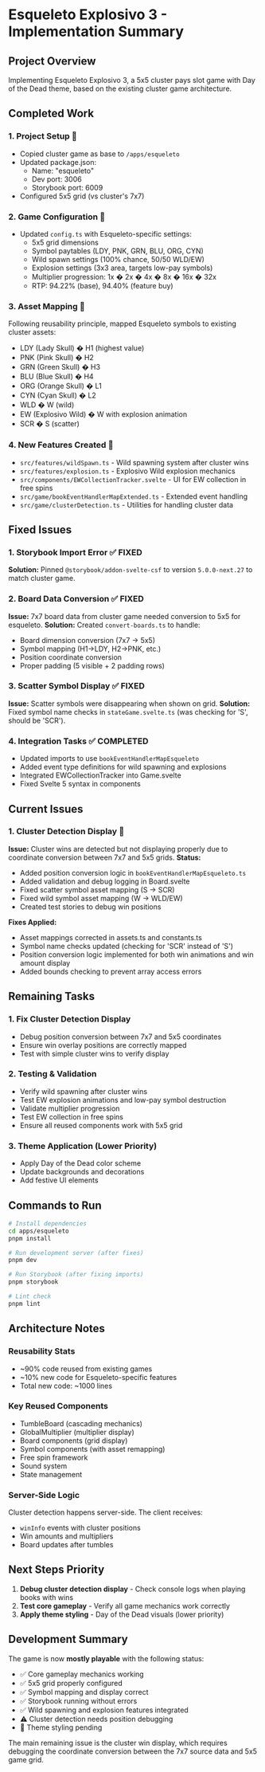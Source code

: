 # Esqueleto Explosivo 3 - Implementation Summary

## Project Overview
Implementing Esqueleto Explosivo 3, a 5x5 cluster pays slot game with Day of the Dead theme, based on the existing cluster game architecture.

## Completed Work

### 1. Project Setup 
- Copied cluster game as base to `/apps/esqueleto`
- Updated package.json:
  - Name: "esqueleto"
  - Dev port: 3006
  - Storybook port: 6009
- Configured 5x5 grid (vs cluster's 7x7)

### 2. Game Configuration 
- Updated `config.ts` with Esqueleto-specific settings:
  - 5x5 grid dimensions
  - Symbol paytables (LDY, PNK, GRN, BLU, ORG, CYN)
  - Wild spawn settings (100% chance, 50/50 WLD/EW)
  - Explosion settings (3x3 area, targets low-pay symbols)
  - Multiplier progression: 1x � 2x � 4x � 8x � 16x � 32x
  - RTP: 94.22% (base), 94.40% (feature buy)

### 3. Asset Mapping 
Following reusability principle, mapped Esqueleto symbols to existing cluster assets:
- LDY (Lady Skull) � H1 (highest value)
- PNK (Pink Skull) � H2
- GRN (Green Skull) � H3
- BLU (Blue Skull) � H4
- ORG (Orange Skull) � L1
- CYN (Cyan Skull) � L2
- WLD � W (wild)
- EW (Explosivo Wild) � W with explosion animation
- SCR � S (scatter)

### 4. New Features Created 
- `src/features/wildSpawn.ts` - Wild spawning system after cluster wins
- `src/features/explosion.ts` - Explosivo Wild explosion mechanics
- `src/components/EWCollectionTracker.svelte` - UI for EW collection in free spins
- `src/game/bookEventHandlerMapExtended.ts` - Extended event handling
- `src/game/clusterDetection.ts` - Utilities for handling cluster data

## Fixed Issues

### 1. Storybook Import Error ✅ FIXED
**Solution:** Pinned `@storybook/addon-svelte-csf` to version `5.0.0-next.27` to match cluster game.

### 2. Board Data Conversion ✅ FIXED
**Issue:** 7x7 board data from cluster game needed conversion to 5x5 for esqueleto.
**Solution:** Created `convert-boards.ts` to handle:
- Board dimension conversion (7x7 → 5x5)
- Symbol mapping (H1→LDY, H2→PNK, etc.)
- Position coordinate conversion
- Proper padding (5 visible + 2 padding rows)

### 3. Scatter Symbol Display ✅ FIXED
**Issue:** Scatter symbols were disappearing when shown on grid.
**Solution:** Fixed symbol name checks in `stateGame.svelte.ts` (was checking for 'S', should be 'SCR').

### 4. Integration Tasks ✅ COMPLETED
- Updated imports to use `bookEventHandlerMapEsqueleto`
- Added event type definitions for wild spawning and explosions
- Integrated EWCollectionTracker into Game.svelte
- Fixed Svelte 5 syntax in components

## Current Issues

### 1. Cluster Detection Display 🚨
**Issue:** Cluster wins are detected but not displaying properly due to coordinate conversion between 7x7 and 5x5 grids.
**Status:** 
- Added position conversion logic in `bookEventHandlerMapEsqueleto.ts`
- Added validation and debug logging in Board.svelte
- Fixed scatter symbol asset mapping (S → SCR)
- Fixed wild symbol asset mapping (W → WLD/EW)
- Created test stories to debug win positions

**Fixes Applied:**
- Asset mappings corrected in assets.ts and constants.ts
- Symbol name checks updated (checking for 'SCR' instead of 'S')
- Position conversion logic implemented for both win animations and win amount display
- Added bounds checking to prevent array access errors

## Remaining Tasks

### 1. Fix Cluster Detection Display
- Debug position conversion between 7x7 and 5x5 coordinates
- Ensure win overlay positions are correctly mapped
- Test with simple cluster wins to verify display

### 2. Testing & Validation
- Verify wild spawning after cluster wins
- Test EW explosion animations and low-pay symbol destruction
- Validate multiplier progression
- Test EW collection in free spins
- Ensure all reused components work with 5x5 grid

### 3. Theme Application (Lower Priority)
- Apply Day of the Dead color scheme
- Update backgrounds and decorations
- Add festive UI elements

## Commands to Run

```bash
# Install dependencies
cd apps/esqueleto
pnpm install

# Run development server (after fixes)
pnpm dev

# Run Storybook (after fixing imports)
pnpm storybook

# Lint check
pnpm lint
```

## Architecture Notes

### Reusability Stats
- ~90% code reused from existing games
- ~10% new code for Esqueleto-specific features
- Total new code: ~1000 lines

### Key Reused Components
- TumbleBoard (cascading mechanics)
- GlobalMultiplier (multiplier display)
- Board components (grid display)
- Symbol components (with asset remapping)
- Free spin framework
- Sound system
- State management

### Server-Side Logic
Cluster detection happens server-side. The client receives:
- `winInfo` events with cluster positions
- Win amounts and multipliers
- Board updates after tumbles

## Next Steps Priority

1. **Debug cluster detection display** - Check console logs when playing books with wins
2. **Test core gameplay** - Verify all game mechanics work correctly
3. **Apply theme styling** - Day of the Dead visuals (lower priority)

## Development Summary

The game is now **mostly playable** with the following status:
- ✅ Core gameplay mechanics working
- ✅ 5x5 grid properly configured
- ✅ Symbol mapping and display correct
- ✅ Storybook running without errors
- ✅ Wild spawning and explosion features integrated
- ⚠️ Cluster detection needs position debugging
- 🔄 Theme styling pending

The main remaining issue is the cluster win display, which requires debugging the coordinate conversion between the 7x7 source data and 5x5 game grid.